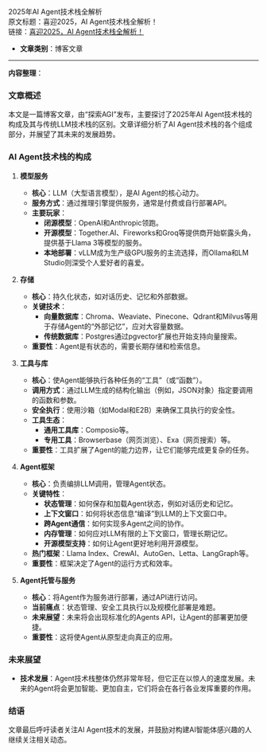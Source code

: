 2025年AI Agent技术栈全解析  
  原文标题：喜迎2025，AI Agent技术栈全解析！  
  链接：[喜迎2025，AI Agent技术栈全解析！](https://mp.weixin.qq.com/s/z3zDRGLSP65aCVNKOF9DsA)

- **文章类别**：博客文章

---

**内容整理**：

### 文章概述
本文是一篇博客文章，由“探索AGI”发布，主要探讨了2025年AI Agent技术栈的构成及其与传统LLM技术栈的区别。文章详细分析了AI Agent技术栈的各个组成部分，并展望了其未来的发展趋势。

### AI Agent技术栈的构成
1. **模型服务**  
   - **核心**：LLM（大型语言模型），是AI Agent的核心动力。  
   - **服务方式**：通过推理引擎提供服务，通常是付费或自行部署API。  
   - **主要玩家**：  
     - **闭源模型**：OpenAI和Anthropic领跑。  
     - **开源模型**：Together.AI、Fireworks和Groq等提供商开始崭露头角，提供基于Llama 3等模型的服务。  
     - **本地部署**：vLLM成为生产级GPU服务的主流选择，而Ollama和LM Studio则深受个人爱好者的喜爱。

2. **存储**  
   - **核心**：持久化状态，如对话历史、记忆和外部数据。  
   - **关键技术**：  
     - **向量数据库**：Chroma、Weaviate、Pinecone、Qdrant和Milvus等用于存储Agent的“外部记忆”，应对大容量数据。  
     - **传统数据库**：Postgres通过pgvector扩展也开始支持向量搜索。  
   - **重要性**：Agent是有状态的，需要长期存储和检索信息。

3. **工具与库**  
   - **核心**：使Agent能够执行各种任务的“工具”（或“函数”）。  
   - **调用方式**：通过LLM生成的结构化输出（例如，JSON对象）指定要调用的函数和参数。  
   - **安全执行**：使用沙箱（如Modal和E2B）来确保工具执行的安全性。  
   - **工具生态**：  
     - **通用工具库**：Composio等。  
     - **专用工具**：Browserbase（网页浏览）、Exa（网页搜索）等。  
   - **重要性**：工具扩展了Agent的能力边界，让它们能够完成更复杂的任务。

4. **Agent框架**  
   - **核心**：负责编排LLM调用，管理Agent状态。  
   - **关键特性**：  
     - **状态管理**：如何保存和加载Agent状态，例如对话历史和记忆。  
     - **上下文窗口**：如何将状态信息“编译”到LLM的上下文窗口中。  
     - **跨Agent通信**：如何实现多Agent之间的协作。  
     - **内存管理**：如何应对LLM有限的上下文窗口，管理长期记忆。  
     - **开源模型支持**：如何让Agent更好地利用开源模型。  
   - **热门框架**：Llama Index、CrewAI、AutoGen、Letta、LangGraph等。  
   - **重要性**：框架决定了Agent的运行方式和效率。

5. **Agent托管与服务**  
   - **核心**：将Agent作为服务进行部署，通过API进行访问。  
   - **当前痛点**：状态管理、安全工具执行以及规模化部署是难题。  
   - **未来展望**：未来将会出现标准化的Agents API，让Agent的部署更加便捷。  
   - **重要性**：这将使Agent从原型走向真正的应用。

### 未来展望
- **技术发展**：Agent技术栈整体仍然非常年轻，但它正在以惊人的速度发展。未来的Agent将会更加智能、更加自主，它们将会在各行各业发挥重要的作用。

### 结语
文章最后呼吁读者关注AI Agent技术的发展，并鼓励对构建AI智能体感兴趣的人继续关注相关动态。